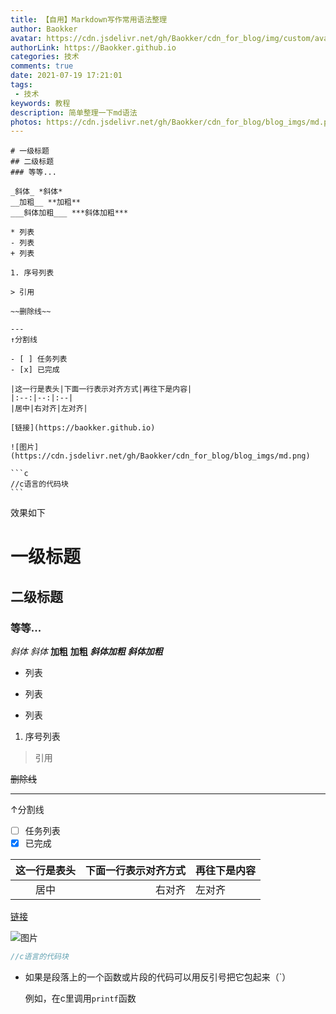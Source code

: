 ```yaml
---
title: 【自用】Markdown写作常用语法整理
author: Baokker
avatar: https://cdn.jsdelivr.net/gh/Baokker/cdn_for_blog/img/custom/avatar.jpg
authorLink: https://Baokker.github.io
categories: 技术
comments: true
date: 2021-07-19 17:21:01
tags:
 - 技术
keywords: 教程
description: 简单整理一下md语法
photos: https://cdn.jsdelivr.net/gh/Baokker/cdn_for_blog/blog_imgs/md.png
---
```


```
# 一级标题
## 二级标题
### 等等...

_斜体_ *斜体*
__加粗__ **加粗**
___斜体加粗___ ***斜体加粗***

* 列表
- 列表
+ 列表

1. 序号列表

> 引用

~~删除线~~

---
↑分割线

- [ ] 任务列表
- [x] 已完成

|这一行是表头|下面一行表示对齐方式|再往下是内容|
|:--:|--:|:--|
|居中|右对齐|左对齐|

[链接](https://baokker.github.io)

![图片](https://cdn.jsdelivr.net/gh/Baokker/cdn_for_blog/blog_imgs/md.png)

​```c
//c语言的代码块
​```

```

  

效果如下

# 一级标题
## 二级标题
### 等等...

_斜体_ *斜体*
__加粗__ **加粗**
___斜体加粗___ ***斜体加粗***

* 列表
- 列表
+ 列表

1. 序号列表

> 引用

~~删除线~~

---
↑分割线

- [ ] 任务列表
- [x] 已完成

| 这一行是表头 | 下面一行表示对齐方式 | 再往下是内容 |
| :----------: | -------------------: | :----------- |
|     居中     |               右对齐 | 左对齐       |

[链接](https://baokker.github.io)

![图片](https://cdn.jsdelivr.net/gh/Baokker/cdn_for_blog/blog_imgs/md.png)



```c
//c语言的代码块
```

- 如果是段落上的一个函数或片段的代码可以用反引号把它包起来（`）

  例如，在c里调用`printf`函数

